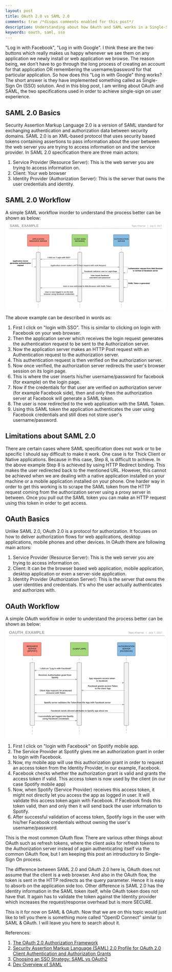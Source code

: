 ```yaml
---
layout: post
title: OAuth 2.0 vs SAML 2.0
comments: true /*disqus comments enabled for this post*/
description: Understanding about how OAuth and SAML works in a Single-Sign On Solution
keywords: oauth, saml, sso
---
```


"Log in with Facebook", "Log in with Google". I think these are the two buttons which really makes us happy whenever we see them on any application we newly install or web application we browse. The reason being, we don't have to go through the long process of creating an account for that application OR remembering the username/password for that particular application. So how does this "Log in with Google" thing works?
The short answer is they have implemented something called as Single-Sign On (SSO) solution. And in this blog post, I am writing about OAuth and SAML, the two specifications used in order to achieve single-sign on user experience. 

## SAML 2.0 Basics
Security Assertion Markup Language 2.0 is a version of SAML standard for exchanging authentication and authorization data between security domains. SAML 2.0 is an XML-based protocol that uses security based tokens containing assertions to pass information about the user between the web server you are trying to access information on and the service provider. In SAML 2.0 specification there are three main actors:

1. Service Provider (Resource Server): This is the web server you are trying to access information on.
2. Client: Your web browser
3. Identity Provider (Authorization Server): This is the server that owns the user credentials and identity. 

## SAML 2.0 Workflow

A simple SAML workflow inorder to understand the process better can be shown as below:
![saml_example](/public/saml_example.png)

The above example can be described in words as: 
1. First I click on "login with SSO". This is similar to clicking on login with Facebook on your web browser.
2. Then the application server which receives the login request generates the authentication request to be sent to the Authorization server.
3. Now the application server makes an HTTP Post request with an Authentication request to the authorization server.
4. This authentication request is then verified on the authorization server.
5. Now once verified, the authorization server redirects the user's browser session on its login page. 
6. This is where the user inserts his/her username/password for facebook (for example) on the login page. 
7. Now if the credentials for that user are verified on authorization server (for example Facebook side), then and only then the authorization server at Facebook will generate a SAML token.
8. The user is now redirected to the web application with the SAML Token.
9. Using this SAML token the application authenticates the user using Facebook credentials and still does not store user's username/password.


## Limitations about SAML 2.0 
There are certain cases where SAML specification does not work or to be specific I should say difficult to make it work. One case is for Thick Client or Native applications. 
Because in this case, Step 8, is difficult to achieve. In the above example Step 8 is achieved by using HTTP Redirect binding. This makes the user redirected back to the mentioned URL. However, this cannot be achieved when we are dealing with a native application installed on your machine or a mobile application installed on your phone. One harder way in order to get this working is to scrape the SAML token from the HTTP request coming from the authorization server using a proxy server in between. Once you pull out the SAML token you can make an HTTP request using this token in order to get access. 

## OAuth Basics
Unlike SAML 2.0, OAuth 2.0 is a protocol for authorization. It focuses on how to deliver authorization flows for web applications, desktop applications, mobile phones and other devices. In OAuth there are following main actors:
1. Service Provider (Resource Server): This is the web server you are trying to access information on.
2. Client: It can be the browser based web application, mobile application, desktop application or even a server-side application.
3. Identity Provider (Authorization Server): This is the server that owns the user identities and credentials. It's who the user actually authenticates and authorizes with.

## OAuth Workflow

A simple OAuth workflow in order to understand the process better can be shown as below:
![oauth_example](/public/oauth_example.png)
1. First I click on "login with Facebook" on Spotify mobile app. 
2. The Service Provider at Spotify gives me an authorization grant in order to login with Facebook.
3. Now, my mobile app will use this authorization grant in order to request an access token from the Identity Provider, in our example, Facebook.
4. Facebook checks whether the authorization grant is valid and grants the access token if valid. This access token is now used by the client (in our case Spotify mobile app)
5. Now, when Spotify (Service Provider) receives this access token, it might not directly let you access the app as logged in user. It will validate this access token again with Facebook. If Facebook finds this token valid, then and only then it will send back the user information to Spotify.
6. After successful validation of access token, Spotify logs in the user with his/her Facebook credentials without owning the user's username/password.

This is the most common OAuth flow. There are various other things about OAuth such as refresh tokens, where the client asks for refresh tokens to the Authorization server instead of again authenticating itself via the common OAuth flow, but I am keeping this post an introductory to Single-Sign On process. 

The difference between SAML 2.0 and OAuth 2.0 here is, OAuth does not assume that the client is a web browser.  And also in the OAuth flow, the token is sent in the HTTP redirects as the query parameter. Hence it is easy to absorb on the application side too. Other difference is SAML 2.0 has the identity information in the SAML token itself, while OAuth token does not have that. It again has to validate the token against the Identity provider which increases the request/response overhead but is more SECURE.

This is it for now on SAML & OAuth. Now that we are on this topic would just like to tell you there is something more called "OpenID Connect" similar to SAML & OAuth. I will leave you here to search about it.

References:

1. [The OAuth 2.0 Authorization Framework](https://tools.ietf.org/html/rfc6749#section-10)
2. [Security Assertion Markup Language (SAML) 2.0 Profile for OAuth 2.0 Client Authentication and Authorization Grants](https://tools.ietf.org/html/rfc7522)
3. [Choosing an SSO Strategy: SAML vs OAuth2](https://www.mutuallyhuman.com/blog/2013/05/09/choosing-an-sso-strategy-saml-vs-oauth2/)
4. [Dev Overview of SAML](https://developers.onelogin.com/saml)
